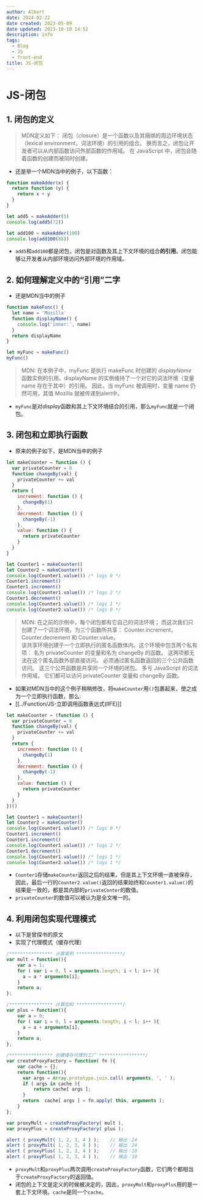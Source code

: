 ```yaml
---
author: Albert
date: 2024-02-22
date created: 2023-05-09
date updated: 2023-10-10 14:52
description: info
tags:
  - Blog
  - JS
  - front-end
title: JS-闭包
---
```


# JS-闭包

## 1. 闭包的定义

> MDN定义如下：
> 闭包（closure）是一个函数以及其捆绑的周边环境状态（lexical environment，词法环境）的引用的组合。 换而言之，闭包让开发者可以从内部函数访问外部函数的作用域。 在 JavaScript 中，闭包会随着函数的创建而被同时创建。

- 还是举一个MDN当中的例子，以下函数：

```javascript
function makeAdder(x) {
  return function (y) {
    return x + y
  }
}

let add5 = makeAdder(5)
console.log(add5(72))

let add100 = makeAdder(100)
console.log(add100(88))
```

- `add5`和`add100`都是闭包，闭包是对函数及其上下文环境的组合**的引用**。闭包能够让开发者从内部环境访问外部环境的作用域。

## 2. 如何理解定义中的“引用”二字

- 还是MDN当中的例子

```js
function makeFunc() {
  let name = 'Mozilla'
  function displayName() {
    console.log('inner:', name)
  }
  return displayName
}

let myFunc = makeFunc()
myFunc()
```

> MDN:
> 在本例子中，myFunc 是执行 makeFunc 时创建的 _displayName_ 函数实例的引用。displayName 的实例维持了一个对它的词法环境（变量 name 存在于其中）的引用。 因此，当 myFunc 被调用时，变量 name 仍然可用，其值 Mozilla 就被传递到alert中。

- `myFunc`是对*display*函数和其上下文环境结合的引用，那么`myFunc`就是一个闭包。

## 3. 闭包和立即执行函数

- 原来的例子如下，是MDN当中的例子

```js
let makeCounter = function () {
  var privateCounter = 0
  function changeBy(val) {
    privateCounter += val
  }
  return {
    increment: function () {
      changeBy(1)
    },
    decrement: function () {
      changeBy(-1)
    },
    value: function () {
      return privateCounter
    }
  }
}

let Counter1 = makeCounter()
let Counter2 = makeCounter()
console.log(Counter1.value()) /* logs 0 */
Counter1.increment()
Counter1.increment()
console.log(Counter1.value()) /* logs 2 */
Counter1.decrement()
console.log(Counter1.value()) /* logs 1 */
console.log(Counter2.value()) /* logs 0 */
```

> MDN:
> 在之前的示例中，每个闭包都有它自己的词法环境； 而这次我们只创建了一个词法环境，为三个函数所共享： Counter.increment，Counter.decrement 和 Counter.value。  
>  该共享环境创建于一个立即执行的匿名函数体内。这个环境中包含两个私有项： 名为 privateCounter 的变量和名为 changeBy 的函数。 这两项都无法在这个匿名函数外部直接访问。 必须通过匿名函数返回的三个公共函数访问。 这三个公共函数是共享同一个环境的闭包。
> 多亏 JavaScript 的词法作用域， 它们都可以访问 privateCounter 变量和 changeBy 函数。

- 如果对MDN当中的这个例子稍稍修改，将`makeCounter`用`()`包裹起来，使之成为一个立即执行函数，那么:
- [[../Function/JS-立即调用函数表达式(IIFE)]]

```js
let makeCounter = (function () {
  var privateCounter = 0
  function changeBy(val) {
    privateCounter += val
  }
  return {
    increment: function () {
      changeBy(1)
    },
    decrement: function () {
      changeBy(-1)
    },
    value: function () {
      return privateCounter
    }
  }
})()

let Counter1 = makeCounter()
let Counter2 = makeCounter()
console.log(Counter1.value()) /* logs 0 */
Counter1.increment()
Counter1.increment()
console.log(Counter1.value()) /* logs 2 */
Counter1.decrement()
console.log(Counter1.value()) /* logs 1 */
console.log(Counter2.value()) /* logs 1 */
```

- `Counter1`存储`makeCounter`返回之后的结果，但是其上下文环境一直被保存，因此，最后一行的`Counter2.value()`返回的结果始终和`Counter1.value()`的结果是一致的，都是其内部的`privateConter`的数值。
- `privateCounter`的数值可以被认为是全文唯一的。

## 4. 利用闭包实现代理模式

- 以下是曾探书的原文
- 实现了代理模式（缓存代理）

```js
/**************** 计算乘积 *****************/
var mult = function(){
    var a = 1;
    for ( var i = 0, l = arguments.length; i < l; i++ ){
      a = a * arguments[i];
    }
    return a;
};

/**************** 计算加和 *****************/
var plus = function(){
    var a = 0;
    for ( var i = 0, l = arguments.length; i < l; i++ ){
      a = a + arguments[i];
    }
    return a;
};

/**************** 创建缓存代理的工厂 *****************/
var createProxyFactory = function( fn ){
    var cache = {};
    return function(){
      var args = Array.prototype.join.call( arguments, ', ' );
      if ( args in cache ){
          return cache[ args ];
      }
      return  cache[ args ] = fn.apply( this, arguments );
    }
};

var proxyMult = createProxyFactory( mult ),
var proxyPlus = createProxyFactory( plus );

alert ( proxyMult( 1, 2, 3, 4 ) );    // 输出：24
alert ( proxyMult( 1, 2, 3, 4 ) );    // 输出：24
alert ( proxyPlus( 1, 2, 3, 4 ) );    // 输出：10
alert ( proxyPlus( 1, 2, 3, 4 ) );    // 输出：10
```

- `proxyMult`和`proxyPlus`两次调用`createProxyFactory`函数，它们两个都相当于`createProxyFactory`的返回值。
- 闭包的上下文是定义的时候被决定的，因此，`proxyMult`和`proxyPlus`用的是一套上下文环境。`cache`是同一个`cache`。
